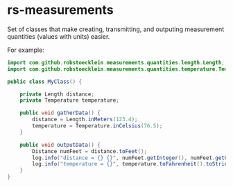 # rs-measurements

Set of classes that make creating, transmitting, and outputing measurement quantities (values with units) easier.

For example:

```java
import com.github.robstoecklein.measurements.quantities.length.Length;
import com.github.robstoecklein.measurements.quantities.temperature.Temperature;

public class MyClass() {

    private Length distance;
    private Temperature temperature;

    public void gatherData() {
        distance = Length.inMeters(123.4);
        temperature = Temperature.inCelsius(76.5);
    }

    public void outputData() {
        Distance numFeet = distance.toFeet();
        log.info("distance = {} {}", numFeet.getInteger(), numFeet.getUnits().getAbbr());
        log.info("temperature = {}", temperature.toFahrenheit().toString("%.2f"));
    }
}
```
